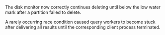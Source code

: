 The disk monitor now correctly continues deleting until below the low water mark
after a partition failed to delete.

A rarely occurring race condition caused query workers to become stuck after
delivering all results until the corresponding client process terminated.
